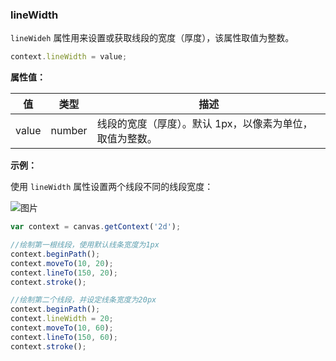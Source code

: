 ### lineWidth

`lineWideh` 属性用来设置或获取线段的宽度（厚度），该属性取值为整数。

```js
context.lineWidth = value;

```
**属性值：**

| 值    |  类型  | 描述              |
|-------|------ | ---------------- |
| value |number | 线段的宽度（厚度）。默认 1px，以像素为单位，取值为整数。 |

**示例：**

使用 `lineWidth` 属性设置两个线段不同的线段宽度：

![图片](/img/game/canvas/lineWidth-001.png)

```js
var context = canvas.getContext('2d');

//绘制第一根线段，使用默认线条宽度为1px
context.beginPath();
context.moveTo(10, 20);
context.lineTo(150, 20);
context.stroke();

//绘制第二个线段，并设定线条宽度为20px
context.beginPath();
context.lineWidth = 20;
context.moveTo(10, 60);
context.lineTo(150, 60);
context.stroke();
```
